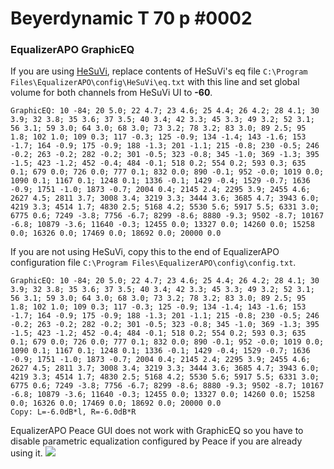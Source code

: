 # Beyerdynamic T 70 p #0002
### EqualizerAPO GraphicEQ
If you are using [HeSuVi](https://sourceforge.net/projects/hesuvi/), replace contents of HeSuVi's eq file `C:\Program Files\EqualizerAPO\config\HeSuVi\eq.txt` with this line and set global volume for both channels from HeSuVi UI to **-60**.
```
GraphicEQ: 10 -84; 20 5.0; 22 4.7; 23 4.6; 25 4.4; 26 4.2; 28 4.1; 30 3.9; 32 3.8; 35 3.6; 37 3.5; 40 3.4; 42 3.3; 45 3.3; 49 3.2; 52 3.1; 56 3.1; 59 3.0; 64 3.0; 68 3.0; 73 3.2; 78 3.2; 83 3.0; 89 2.5; 95 1.8; 102 1.0; 109 0.3; 117 -0.3; 125 -0.9; 134 -1.4; 143 -1.6; 153 -1.7; 164 -0.9; 175 -0.9; 188 -1.3; 201 -1.1; 215 -0.8; 230 -0.5; 246 -0.2; 263 -0.2; 282 -0.2; 301 -0.5; 323 -0.8; 345 -1.0; 369 -1.3; 395 -1.5; 423 -1.2; 452 -0.4; 484 -0.1; 518 0.2; 554 0.2; 593 0.3; 635 0.1; 679 0.0; 726 0.0; 777 0.1; 832 0.0; 890 -0.1; 952 -0.0; 1019 0.0; 1090 0.1; 1167 0.1; 1248 0.1; 1336 -0.1; 1429 -0.4; 1529 -0.7; 1636 -0.9; 1751 -1.0; 1873 -0.7; 2004 0.4; 2145 2.4; 2295 3.9; 2455 4.6; 2627 4.5; 2811 3.7; 3008 3.4; 3219 3.3; 3444 3.6; 3685 4.7; 3943 6.0; 4219 3.3; 4514 1.7; 4830 2.5; 5168 4.2; 5530 5.6; 5917 5.5; 6331 3.0; 6775 0.6; 7249 -3.8; 7756 -6.7; 8299 -8.6; 8880 -9.3; 9502 -8.7; 10167 -6.8; 10879 -3.6; 11640 -0.3; 12455 0.0; 13327 0.0; 14260 0.0; 15258 0.0; 16326 0.0; 17469 0.0; 18692 0.0; 20000 0.0
```
If you are not using HeSuVi, copy this to the end of EqualizerAPO configuration file `C:\Program Files\EqualizerAPO\config\config.txt`.
```
GraphicEQ: 10 -84; 20 5.0; 22 4.7; 23 4.6; 25 4.4; 26 4.2; 28 4.1; 30 3.9; 32 3.8; 35 3.6; 37 3.5; 40 3.4; 42 3.3; 45 3.3; 49 3.2; 52 3.1; 56 3.1; 59 3.0; 64 3.0; 68 3.0; 73 3.2; 78 3.2; 83 3.0; 89 2.5; 95 1.8; 102 1.0; 109 0.3; 117 -0.3; 125 -0.9; 134 -1.4; 143 -1.6; 153 -1.7; 164 -0.9; 175 -0.9; 188 -1.3; 201 -1.1; 215 -0.8; 230 -0.5; 246 -0.2; 263 -0.2; 282 -0.2; 301 -0.5; 323 -0.8; 345 -1.0; 369 -1.3; 395 -1.5; 423 -1.2; 452 -0.4; 484 -0.1; 518 0.2; 554 0.2; 593 0.3; 635 0.1; 679 0.0; 726 0.0; 777 0.1; 832 0.0; 890 -0.1; 952 -0.0; 1019 0.0; 1090 0.1; 1167 0.1; 1248 0.1; 1336 -0.1; 1429 -0.4; 1529 -0.7; 1636 -0.9; 1751 -1.0; 1873 -0.7; 2004 0.4; 2145 2.4; 2295 3.9; 2455 4.6; 2627 4.5; 2811 3.7; 3008 3.4; 3219 3.3; 3444 3.6; 3685 4.7; 3943 6.0; 4219 3.3; 4514 1.7; 4830 2.5; 5168 4.2; 5530 5.6; 5917 5.5; 6331 3.0; 6775 0.6; 7249 -3.8; 7756 -6.7; 8299 -8.6; 8880 -9.3; 9502 -8.7; 10167 -6.8; 10879 -3.6; 11640 -0.3; 12455 0.0; 13327 0.0; 14260 0.0; 15258 0.0; 16326 0.0; 17469 0.0; 18692 0.0; 20000 0.0
Copy: L=-6.0dB*l, R=-6.0dB*R
```
EqualizerAPO Peace GUI does not work with GraphicEQ so you have to disable parametric equalization configured by Peace if you are already using it.
![](https://raw.githubusercontent.com/jaakkopasanen/AutoEq/master/results/SBAF-Serious/innerfidelity/onear/Beyerdynamic%20T%2070%20p%20#0002/Beyerdynamic%20T%2070%20p%20#0002.png)
